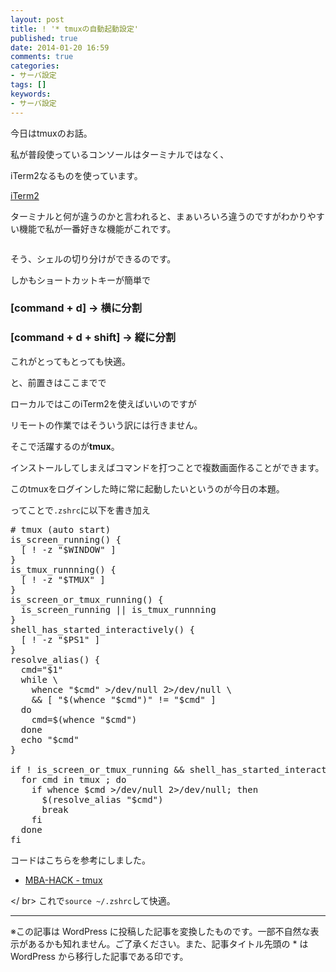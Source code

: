```yaml
---
layout: post
title: ! '* tmuxの自動起動設定'
published: true
date: 2014-01-20 16:59
comments: true
categories:
- サーバ設定
tags: []
keywords:
- サーバ設定
---
```

今日はtmuxのお話。


私が普段使っているコンソールはターミナルではなく、

iTerm2なるものを使っています。

[iTerm2](http://www.iterm2.com/#/section/home "iTerm2")

ターミナルと何が違うのかと言われると、まぁいろいろ違うのですがわかりやすい機能で私が一番好きな機能がこれです。

<img src="http://gyazo.com/4940a78784b61cfe5646a64b3da5ed7b.png" alt="" />

そう、シェルの切り分けができるのです。

しかもショートカットキーが簡単で

### [command + d] -> 横に分割

### [command + d + shift] -> 縦に分割

これがとってもとっても快適。


と、前置きはここまでで

ローカルではこのiTerm2を使えばいいのですが

リモートの作業ではそういう訳には行きません。

そこで活躍するのが**tmux**。

インストールしてしまえばコマンドを打つことで複数画面作ることができます。

このtmuxをログインした時に常に起動したいというのが今日の本題。

ってことで`.zshrc`に以下を書き加え

<pre class="brush: shell; gutter: true; first-line: 1; highlight: []; html-script: false">
# tmux (auto start)
is_screen_running() {
  [ ! -z &quot;$WINDOW&quot; ]
}
is_tmux_runnning() {
  [ ! -z &quot;$TMUX&quot; ]
}
is_screen_or_tmux_running() {
  is_screen_running || is_tmux_runnning
}
shell_has_started_interactively() {
  [ ! -z &quot;$PS1&quot; ]
}
resolve_alias() {
  cmd=&quot;$1&quot;
  while \
    whence &quot;$cmd&quot; &gt;/dev/null 2&gt;/dev/null \
    &amp;&amp; [ &quot;$(whence &quot;$cmd&quot;)&quot; != &quot;$cmd&quot; ]
  do
    cmd=$(whence &quot;$cmd&quot;)
  done
  echo &quot;$cmd&quot;
}

if ! is_screen_or_tmux_running &amp;&amp; shell_has_started_interactively; then
  for cmd in tmux ; do
    if whence $cmd &gt;/dev/null 2&gt;/dev/null; then
      $(resolve_alias &quot;$cmd&quot;)
      break
    fi
  done
fi
</pre>

コードはこちらを参考にしました。

- [MBA-HACK - tmux](http://mba-hack.blogspot.jp/2013/05/tmux.html#c07 "MBA-HACK - tmux")

</ br>
これで`source ~/.zshrc`して快適。

---
※この記事は WordPress に投稿した記事を変換したものです。一部不自然な表示があるかも知れません。ご了承ください。また、記事タイトル先頭の * は WordPress から移行した記事である印です。
